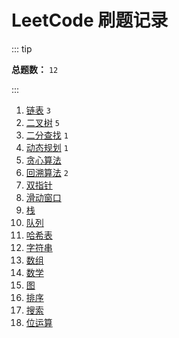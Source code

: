 # LeetCode 刷题记录

::: tip

<b>总题数：</b> `12`

:::

1. [链表](./1.linked-list) `3`
2. [二叉树](./binary-tree) `5`
3. [二分查找](./binary-search) `1`
4. [动态规划](./dynamic-programming) `1`
5. [贪心算法](./greedy)
6. [回溯算法](./backtracking) `2`
7. [双指针](./two-pointers)
8. [滑动窗口](./sliding-window)
9. [栈](./stack)
10. [队列](./queue)
11. [哈希表](./hash-table)
12. [字符串](./string)
13. [数组](./array)
14. [数学](./math)
15. [图](./graph)
16. [排序](./sort)
17. [搜索](./search)
18. [位运算](./bit-manipulation)
